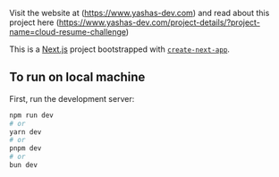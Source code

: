 Visit the website at (https://www.yashas-dev.com) and read about this project here (https://www.yashas-dev.com/project-details/?project-name=cloud-resume-challenge)

This is a [Next.js](https://nextjs.org) project bootstrapped with [`create-next-app`](https://nextjs.org/docs/app/api-reference/cli/create-next-app).

## To run on local machine

First, run the development server:

```bash
npm run dev
# or
yarn dev
# or
pnpm dev
# or
bun dev
```
